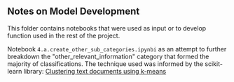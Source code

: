 ## Notes on Model Development
This folder contains notebooks that were used as input or to develop function used in the rest of the project. 

Notebook `4.a.create_other_sub_categories.ipynbi` as an attempt to further breakdown the "other_relevant_information" category that formed the majority of classifications.  The technique used was informed by the scikit-learn library: [Clustering text documents using k-means](https://scikit-learn.org/stable/auto_examples/text/plot_document_clustering.html#clustering-text-documents-using-k-means)


